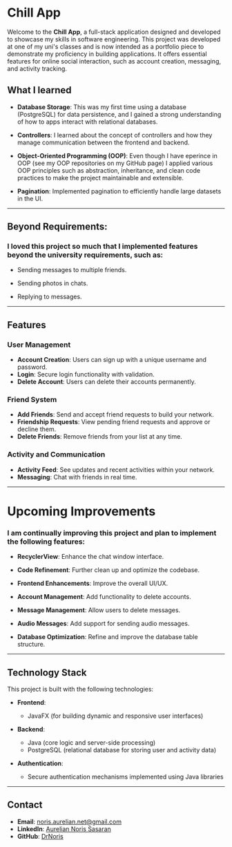 # Chill App

Welcome to the **Chill App**, a full-stack application designed and developed to showcase my skills in software engineering. This project was developed at one of my uni's classes and is now intended as a portfolio piece to demonstrate my proficiency in building applications. It offers essential features for online social interaction, such as account creation, messaging, and activity tracking.

## What I learned

- **Database Storage**: This was my first time using a database (PostgreSQL) for data persistence, and I gained a strong understanding of how to apps interact with relational databases.

- **Controllers**: I learned about the concept of controllers and how they manage communication between the frontend and backend.

- **Object-Oriented Programming (OOP)**: Even though I have eperince in OOP (see my OOP repositories on my GitHub page) I applied various OOP principles such as abstraction, inheritance, and clean code practices to make the project maintainable and extensible.

- **Pagination**: Implemented pagination to efficiently handle large datasets in the UI.

---

## Beyond Requirements: 
### I loved this project so much that I implemented features beyond the university requirements, such as:

- Sending messages to multiple friends.

- Sending photos in chats.

- Replying to messages.

---

## Features

### User Management
- **Account Creation**: Users can sign up with a unique username and password.
- **Login**: Secure login functionality with validation.
- **Delete Account**: Users can delete their accounts permanently.

### Friend System
- **Add Friends**: Send and accept friend requests to build your network.
- **Friendship Requests**: View pending friend requests and approve or decline them.
- **Delete Friends**: Remove friends from your list at any time.

### Activity and Communication
- **Activity Feed**: See updates and recent activities within your network.
- **Messaging**: Chat with friends in real time.

---

# Upcoming Improvements

### I am continually improving this project and plan to implement the following features:

- **RecyclerView**: Enhance the chat window interface.

- **Code Refinement**: Further clean up and optimize the codebase.

- **Frontend Enhancements**: Improve the overall UI/UX.

- **Account Management**: Add functionality to delete accounts.

- **Message Management**: Allow users to delete messages.

- **Audio Messages**: Add support for sending audio messages.

- **Database Optimization**: Refine and improve the database table structure.



---

## Technology Stack

This project is built with the following technologies:

- **Frontend**:
  - JavaFX (for building dynamic and responsive user interfaces)

- **Backend**:
  - Java (core logic and server-side processing)
  - PostgreSQL (relational database for storing user and activity data)

- **Authentication**:
  - Secure authentication mechanisms implemented using Java libraries

---


## Contact

- **Email**: noris.aurelian.net@gmail.com
- **LinkedIn**: [Aurelian Noris Sasaran]([url][https://www.linkedin.com/in/your-profile](https://www.linkedin.com/in/aurelian-noris-sasaran-629b6a218/))
- **GitHub**: [DrNoris](https://github.com/DrNoris)

